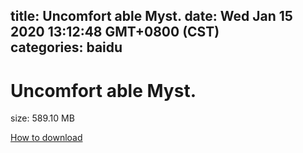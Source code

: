 
title: Uncomfort able Myst.
date: Wed Jan 15 2020 13:12:48 GMT+0800 (CST)    
categories: baidu
---

# Uncomfort able Myst.
size: 589.10 MB
 
 

[How to download](https://bpcam.bemobtrk.com/go/2ceec3aa-1ca2-46d6-b9ff-aaa5c184517c?jno=535)